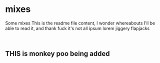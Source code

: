 # mixes
Some mixes
This is the readme file content, I wonder whereabouts I'll be able to read it, and thank fuck it's not all ipsum lorem jiggery flapjacks

<br /><h2>THIS is monkey poo being added</h2>
